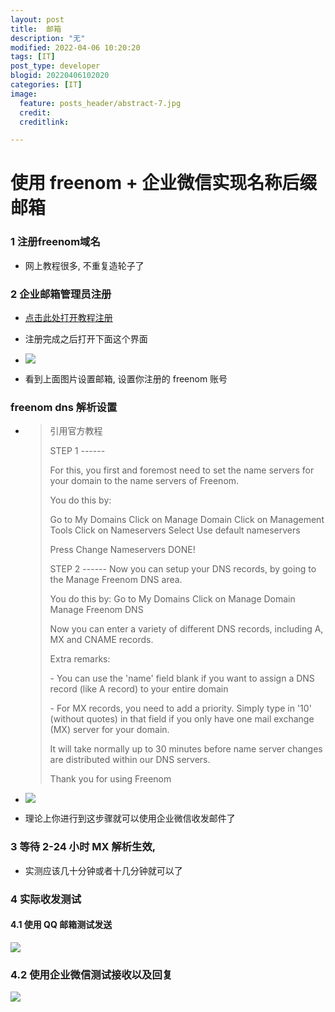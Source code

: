 ```yaml
---
layout: post
title:  邮箱
description: "无"
modified: 2022-04-06 10:20:20
tags: [IT]
post_type: developer
blogid: 20220406102020
categories: [IT]
image:
  feature: posts_header/abstract-7.jpg
  credit:
  creditlink:

---
```


# 使用 freenom + 企业微信实现名称后缀邮箱

### 1 注册freenom域名

- 网上教程很多, 不重复造轮子了

### 2 企业邮箱管理员注册

- [点击此处打开教程注册](https://service.exmail.qq.com/cgi-bin/help?subtype=1&&id=20012&&no=1001214)

- 注册完成之后打开下面这个界面

- ![](https://gitee.com/axu8/pic-bed/raw/master/uPic/%E4%BC%81%E4%B8%9A%E5%BE%AE%E4%BF%A1%E6%88%AA%E5%9B%BE_566ab68e-3160-49a1-b0fe-e8a5c58651c0.png)
- 看到上面图片设置邮箱, 设置你注册的 freenom 账号

### freenom dns 解析设置

- > 引用官方教程
  >
  > STEP 1
  > \------
  >
  > For this, you first and foremost need to set the
  > name servers for your domain to the name servers of Freenom.
  >
  > You do this by:
  >
  > Go to My Domains
  > Click on Manage Domain
  > Click on Management Tools
  > Click on Nameservers
  > Select Use default nameservers
  >
  > Press Change Nameservers
  > DONE!
  >
  > STEP 2
  > \------
  > Now you can setup your DNS records, by going to
  > the Manage Freenom DNS area.
  >
  > You do this by:
  > Go to My Domains
  > Click on Manage Domain
  > Manage Freenom DNS
  >
  > Now you can enter a variety of different DNS records,
  > including A, MX and CNAME records.
  >
  > Extra remarks:
  >
  > \- You can use the 'name' field blank if you want to assign
  > a DNS record (like A record) to your entire domain
  >
  > \- For MX records, you need to add a priority. Simply type
  > in '10' (without quotes) in that field if you only have
  > one mail exchange (MX) server for your domain.
  >
  > It will take normally up to 30 minutes before name
  > server changes are distributed within our DNS servers.
  >
  > Thank you for using Freenom

- ![](https://gitee.com/axu8/pic-bed/raw/master/uPic/Snipaste_2022-04-07_15-10-49.png)

- 理论上你进行到这步骤就可以使用企业微信收发邮件了

### 3 等待 2-24 小时 MX 解析生效,

- 实测应该几十分钟或者十几分钟就可以了



### 4 实际收发测试

#### 4.1 使用 QQ 邮箱测试发送

![](https://gitee.com/axu8/pic-bed/raw/master/uPic/%E4%BC%81%E4%B8%9A%E5%BE%AE%E4%BF%A1%E6%88%AA%E5%9B%BE_5f6b2cc9-2e0e-494b-9f7d-7c5c751cdbb6.png)

### 4.2 使用企业微信测试接收以及回复

![](https://gitee.com/axu8/pic-bed/raw/master/uPic/%E4%BC%81%E4%B8%9A%E5%BE%AE%E4%BF%A1%E6%88%AA%E5%9B%BE_06543677-770a-49df-9a0a-c12d392ece1a.png)